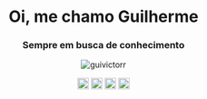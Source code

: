 <h1 align="center">Oi, me chamo Guilherme</h1>
<h3 align="center">Sempre em busca de conhecimento</h3>

<p align="center"><img src="https://github-readme-stats.vercel.app/api?username=guivictorr&show_icons=true" alt="guivictorr" /></p>

<p align="center">
<a href="https://codepen.io/guifx" target="blank"><img align="center" src="https://cdn.jsdelivr.net/npm/simple-icons@3.0.1/icons/codepen.svg" alt="guifx" height="20" width="20" /></a>
<a href="https://twitter.com/ounicogui" target="blank"><img align="center" src="https://cdn.jsdelivr.net/npm/simple-icons@3.0.1/icons/twitter.svg" alt="ounicogui" height="20" width="20" /></a>
<a href="https://linkedin.com/in/guilhermeviictor" target="blank"><img align="center" src="https://cdn.jsdelivr.net/npm/simple-icons@3.0.1/icons/linkedin.svg" alt="guilherme-victor-b33692195" height="20" width="20" /></a>
<a href="https://instagram.com/guiivic" target="blank"><img align="center" src="https://cdn.jsdelivr.net/npm/simple-icons@3.0.1/icons/instagram.svg" alt="guiivic" height="20" width="20" /></a>
</p>
